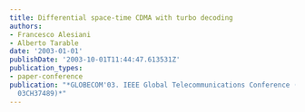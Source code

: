 ```yaml
---
title: Differential space-time CDMA with turbo decoding
authors:
- Francesco Alesiani
- Alberto Tarable
date: '2003-01-01'
publishDate: '2003-10-01T11:44:47.613531Z'
publication_types:
- paper-conference
publication: "*GLOBECOM'03. IEEE Global Telecommunications Conference (IEEE Cat. No.
  03CH37489)*"
---
```

